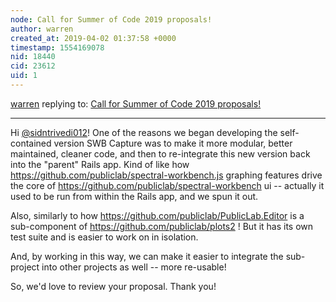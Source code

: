 ```yaml
---
node: Call for Summer of Code 2019 proposals!
author: warren
created_at: 2019-04-02 01:37:58 +0000
timestamp: 1554169078
nid: 18440
cid: 23612
uid: 1
---
```




[warren](../profile/warren) replying to: [Call for Summer of Code 2019 proposals!](../notes/warren/02-28-2019/call-for-summer-of-code-2019-proposals)

----
Hi [@sidntrivedi012](/profile/sidntrivedi012)! One of the reasons we began developing the self-contained version SWB Capture was to make it more modular, better maintained, cleaner code, and then to re-integrate this new version back into the "parent" Rails app. Kind of like how https://github.com/publiclab/spectral-workbench.js graphing features drive the core of https://github.com/publiclab/spectral-workbench ui -- actually it used to be run from within the Rails app, and we spun it out. 

Also, similarly to how https://github.com/publiclab/PublicLab.Editor is a sub-component of https://github.com/publiclab/plots2 ! But it has its own test suite and is easier to work on in isolation. 

And, by working in this way, we can make it easier to integrate the sub-project into other projects as well -- more re-usable! 

So, we'd love to review your proposal. Thank you!